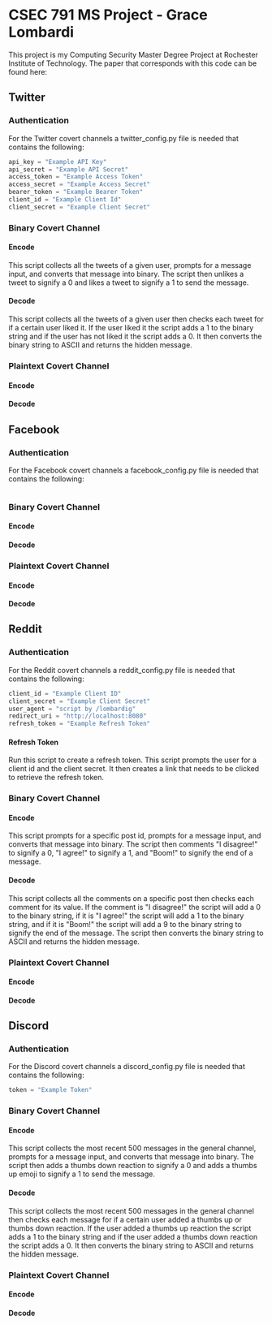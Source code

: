 # CSEC 791 MS Project - Grace Lombardi

This project is my Computing Security Master Degree Project at Rochester Institute of Technology. The paper that corresponds with this code can 
be found here: <Insert Link Here>

## Twitter

### Authentication
For the Twitter covert channels a twitter_config.py file is needed that contains the following:

```python
api_key = "Example API Key"
api_secret = "Example API Secret"
access_token = "Example Access Token"
access_secret = "Example Access Secret"
bearer_token = "Example Bearer Token"
client_id = "Example Client Id"
client_secret = "Example Client Secret"
```

### Binary Covert Channel
#### Encode
This script collects all the tweets of a given user, prompts for a message input, and converts that message into binary. 
The script then unlikes a tweet to signify a 0 and likes a tweet to signify a 1 to send the message. 
#### Decode
This script collects all the tweets of a given user then checks each tweet for if a certain user liked it. If the user 
liked it the script adds a 1 to the binary string and if the user has not liked it the script adds a 0. It then converts
the binary string to ASCII and returns the hidden message.
### Plaintext Covert Channel
#### Encode

#### Decode

## Facebook

### Authentication
For the Facebook covert channels a facebook_config.py file is needed that contains the following:

```python
```

### Binary Covert Channel
#### Encode
#### Decode
### Plaintext Covert Channel
#### Encode
#### Decode

## Reddit

### Authentication
For the Reddit covert channels a reddit_config.py file is needed that contains the following:

```python
client_id = "Example Client ID"
client_secret = "Example Client Secret"
user_agent = "script by /lombardig"
redirect_uri = "http://localhost:8080"
refresh_token = "Example Refresh Token"
```

#### Refresh Token
Run this script to create a refresh token. This script prompts the user for a client id and the client secret. It then 
creates a link that needs to be clicked to retrieve the refresh token.

### Binary Covert Channel
#### Encode
This script prompts for a specific post id, prompts for a message input, and converts that message into binary. 
The script then comments "I disagree!" to signify a 0, "I agree!" to signify a 1, and "Boom!" to signify the end of a 
message.
#### Decode
This script collects all the comments on a specific post then checks each comment for its value. If the comment is "I 
disagree!" the script will add a 0 to the binary string, if it is "I agree!" the script will add a 1 to the binary 
string, and if it is "Boom!" the script will add a 9 to the binary string to signify the end of the message.
The script then converts the binary string to ASCII and returns the hidden message.
### Plaintext Covert Channel
#### Encode
#### Decode

## Discord

### Authentication
For the Discord covert channels a discord_config.py file is needed that contains the following:

```python
token = "Example Token"
```

### Binary Covert Channel
#### Encode
This script collects the most recent 500 messages in the general channel, prompts for a message input, and converts that
message into binary. The script then adds a thumbs down reaction to signify a 0 and adds a thumbs up emoji to signify a 
1 to send the message. 
#### Decode
This script collects the most recent 500 messages in the general channel then checks each message for if a certain user 
added a thumbs up or thumbs down reaction. If the user added a thumbs up reaction the script adds a 1 to the binary 
string and if the user added a thumbs down reaction the script adds a 0. It then converts the binary string to ASCII and
returns the hidden message.
### Plaintext Covert Channel
#### Encode
#### Decode

